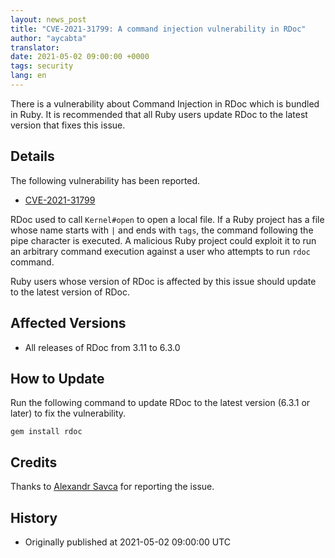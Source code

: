 ```yaml
---
layout: news_post
title: "CVE-2021-31799: A command injection vulnerability in RDoc"
author: "aycabta"
translator:
date: 2021-05-02 09:00:00 +0000
tags: security
lang: en
---
```


There is a vulnerability about Command Injection in RDoc which is bundled in Ruby.
It is recommended that all Ruby users update RDoc to the latest version that fixes this issue.

## Details

The following vulnerability has been reported.

* [CVE-2021-31799](https://nvd.nist.gov/vuln/detail/CVE-2021-31799)

RDoc used to call `Kernel#open` to open a local file. If a Ruby project has a file whose name starts with `|` and ends with `tags`, the command following the pipe character is executed. A malicious Ruby project could exploit it to run an arbitrary command execution against a user who attempts to run `rdoc` command.

Ruby users whose version of RDoc is affected by this issue should update to the latest version of RDoc.

## Affected Versions

* All releases of RDoc from 3.11 to 6.3.0

## How to Update

Run the following command to update RDoc to the latest version (6.3.1 or later) to fix the vulnerability.

```
gem install rdoc
```

## Credits

Thanks to [Alexandr Savca](https://hackerone.com/chinarulezzz) for reporting the issue.

## History

* Originally published at 2021-05-02 09:00:00 UTC

